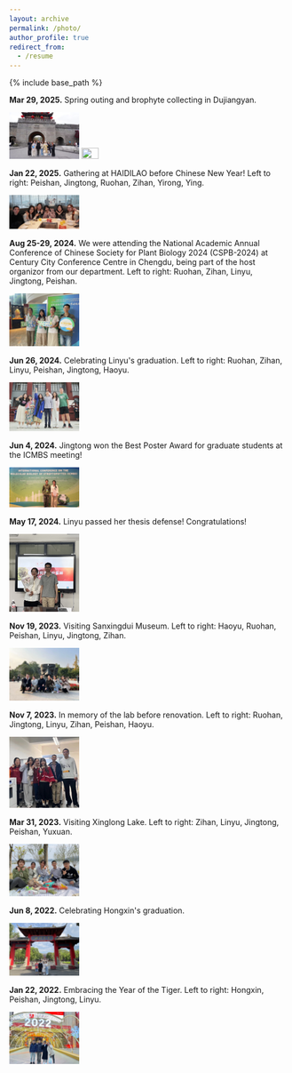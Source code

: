 ```yaml
---
layout: archive
permalink: /photo/
author_profile: true
redirect_from:
  - /resume
---
```


{% include base_path %}

<b>Mar 29, 2025.</b> Spring outing and brophyte collecting in Dujiangyan.

<img src='/images/20250329-dujiangyan.jpg' width='25%' height='25%'> 
<img src='/images/20250329-moss' width='25%' height='25%'> 

<b>Jan 22, 2025.</b> Gathering at HAIDILAO before Chinese New Year! Left to right: Peishan, Jingtong, Ruohan, Zihan, Yirong, Ying.

<img src='/images/20250122-gathering.jpeg' width='25%' height='25%'> 

<b>Aug 25-29, 2024.</b> We were attending the National Academic Annual Conference of Chinese Society for Plant Biology 2024 (CSPB-2024) at Century City Conference Centre in Chengdu, being part of the host organizor from our department. Left to right: Ruohan, Zihan, Linyu, Jingtong, Peishan.

<img src='/images/20240828-CSPB.jpeg' width='25%' height='25%'> 

<b>Jun 26, 2024.</b> Celebrating Linyu's graduation. Left to right: Ruohan, Zihan, Linyu, Peishan, Jingtong, Haoyu.

<img src='/images/20240626-llygraduation.webp' width='25%' height='25%'> 

<b>Jun 4, 2024.</b> Jingtong won the Best Poster Award for graduate students at the ICMBS meeting!

<img src='/images/20240604-icmbs.webp' width='25%' height='25%'>

<b>May 17, 2024.</b> Linyu passed her thesis defense! Congratulations!

<img src='/images/20240517-lly.webp' width='25%' height='25%'>

<b>Nov 19, 2023.</b> Visiting Sanxingdui Museum.  Left to right: Haoyu, Ruohan, Peishan, Linyu, Jingtong, Zihan.

<img src='/images/20231119-xanxingdui.webp' width='25%' height='25%'>

<b>Nov 7, 2023.</b> In memory of the lab before renovation.  Left to right: Ruohan, Jingtong, Linyu, Zihan, Peishan, Haoyu.

<img src='/images/20231107-lab-renovation.webp' width='25%' height='25%'>

<b>Mar 31, 2023.</b> Visiting Xinglong Lake.  Left to right: Zihan, Linyu, Jingtong, Peishan, Yuxuan.

<img src='/images/20230331-xinglonghu.webp' width='25%' height='25%'>

<b>Jun 8, 2022.</b> Celebrating Hongxin's graduation.

<img src='/images/20220608-Hongxin1.webp' width='25%' height='25%'>

<b>Jan 22, 2022.</b> Embracing the Year of the Tiger. Left to right: Hongxin, Peishan, Jingtong, Linyu.

<img src='/images/20220122-gathering.webp' width='25%' height='25%'>



  

